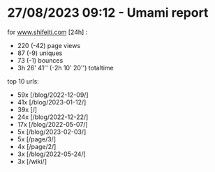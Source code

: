 # 27/08/2023 09:12 - Umami report
for www.shifeiti.com [24h] :

 - 220 (-42) page views
 - 87 (-9) uniques
 - 73 (-1) bounces
 - 3h 26' 41'' (-2h 10' 20'') totaltime


top 10 urls:
 - 59x [/blog/2022-12-09/]
 - 41x [/blog/2023-01-12/]
 - 39x [/]
 - 24x [/blog/2022-12-22/]
 - 17x [/blog/2022-05-07/]
 - 5x [/blog/2023-02-03/]
 - 5x [/page/3/]
 - 4x [/page/2/]
 - 3x [/blog/2022-05-24/]
 - 3x [/wiki/]


